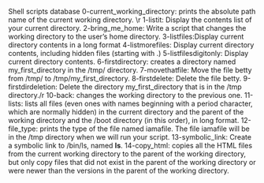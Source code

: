 Shell scripts database
0-current_working_directory: prints the absolute path name of the current working directory. \r
1-listit: Display the contents list of your current directory.
2-bring_me_home: Write a script that changes the working directory to the user’s home directory.
3-listfiles:Display current directory contents in a long format
4-listmorefiles: Display current directory contents, including hidden files (starting with .)
5-listfilesdigitonly: Display current directory contents.
6-firstdirectory: creates a directory named my_first_directory in the /tmp/ directory.
7-movethatfile: Move the file betty from /tmp/ to /tmp/my_first_directory.
8-firstdelete: Delete the file betty.
9-firstdirdeletion: Delete the directory my_first_directory that is in the /tmp directory./r
10-back: changes the working directory to the previous one.
11-lists: lists all files (even ones with names beginning with a period character, which are normally hidden) in the current directory and the parent of the working directory and the /boot directory (in this order), in long format.
12-file_type: prints the type of the file named iamafile. The file iamafile will be in the /tmp directory when we will run your script.
13-symbolic_link: Create a symbolic link to /bin/ls, named __ls__.
14-copy_html: copies all the HTML files from the current working directory to the parent of the working directory, but only copy files that did not exist in the parent of the working directory or were newer than the versions in the parent of the working directory.
